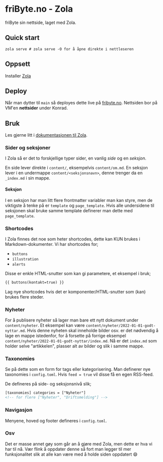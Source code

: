 # friByte.no - Zola

friByte sin nettside, laget med Zola.

## Quick start

```
zola serve # zola serve -O for å åpne direkte i nettleseren
```

## Oppsett

Installer [Zola](https://getzola.org)

## Deploy

Når man dytter til `main` så deployes dette live på
[fribyte.no](https://fribyte.no). Nettsiden bor på VM'en **nettsider** under
Konrad.

## Bruk

Les gjerne litt i [dokumentasjonen til Zola](https://getzola.org/documentation).

### Sider og seksjoner

I Zola så er det to forskjellige typer sider, en vanlig _side_ og en _seksjon_.

En side lever direkte i `content/`, eksempelvis `content/om.md`. En seksjon
lever i en undermappe `content/<seksjonsnavn>`, denne trenger da en `_index.md`
i sin mappe.

#### Seksjon

I en seksjon har man litt flere frontmatter variabler man kan styre, men de
viktigste å tenke på er `template` og `page_template`. Hvis alle undersidene
til seksjonen skal bruke samme template definerer man dette med `page_template`.

### Shortcodes

I Zola finnes det noe som heter shortcodes, dette kan KUN brukes i
Markdown-dokumenter. Vi har shortcodes for;

- `buttons`
- `illustration`
- `alerts`

Disse er enkle HTML-snutter som kan gi parametere, et eksempel i bruk;

```md
{{ buttons(kontakt=true) }}
```

Lag nye shortcodes hvis det er komponenter/HTML-snutter som (kan) brukes flere
steder.

### Nyheter

For å publisere nyheter så lager man bare ett nytt dokument under
`content/nyheter`. Et eksempel kan være `content/nyheter/2022-01-01-godt-nyttar.md`.
Hvis denne nyheten skal inneholde bilder osv. er det nødvendig å lage en
mappe istedenfor, for å forsette på forrige eksempel
`content/nyheter/2022-01-01-godt-nyttar/index.md`. Nå er det `index.md` som
holder selve "artikkelen", plasser alt av bilder og slik i samme mappe.

### Taxonomies

Se på dette som en form for tags eller kategorisering. Man definerer nye
taxonomies i `config.toml`. Hvis `feed = true` vil disse få en egen RSS-feed.

De defineres på side- og seksjonsnivå slik;

```html
[taxonomies] categories = ["Nyheter"]
<!-- for flere ["Nyheter", "Driftsmelding"] -->
```

### Navigasjon

Menyene, hoved og footer defineres i `config.toml`.

### Osv

Det er masse annet gøy som går an å gjøre med Zola, men dette er hva vi har til
nå. Vær flink å oppdater denne så fort man legger til mer funksjonalitet slik at
alle kan være med å holde siden oppdatert :smile:

